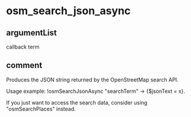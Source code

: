 # osm_search_json_async
## argumentList
callback
term
## comment

Produces the JSON string returned by the OpenStreetMap search API.

Usage example:
!osmSearchJsonAsync "searchTerm" -> {$jsonText = x}.

If you just want to access the search data, consider using "osmSearchPlaces" instead.
